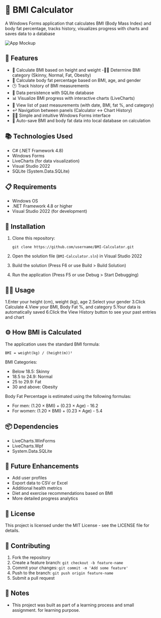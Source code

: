 # 🧮 BMI Calculator

A Windows Forms application that calculates BMI (Body Mass Index) and body fat percentage, tracks history, visualizes progress with charts and saves data to a database

![App Mockup](https://github.com/revanataruk/BMI-Calculator/master/mockup.jpg)

## 🧩 Features

- 🔢 Calculate BMI based on height and weight
-🧍‍♂️ Determine BMI category (Skinny, Normal, Fat, Obesity)
- 💪 Calculate body fat percentage based on BMI, age, and gender
- 🕒 Track history of BMI measurements
- 🧠 Data persistence with SQLite database
- 📊 Visualize BMI progress with interactive charts (LiveCharts)
- 📃 View list of past measurements (with date, BMI, fat %, and category)
- ↩️ Navigation between panels (Calculator ↔ Chart History)
- 🧑‍💻 Simple and intuitive Windows Forms interface
- 💾 Auto-save BMI and body fat data into local database on calculation

## 📚 Technologies Used

- C# (.NET Framework 4.8)
- Windows Forms
- LiveCharts (for data visualization)
- Visual Studio 2022
- SQLite (System.Data.SQLite)

## 📋 Requirements

- Windows OS
- .NET Framework 4.8 or higher
- Visual Studio 2022 (for development)

## 📁 Installation

1. Clone this repository:
   ```
   git clone https://github.com/username/BMI-Calculator.git
   ```

2. Open the solution file (`BMI-Calculator.sln`) in Visual Studio 2022

3. Build the solution (Press F6 or use Build > Build Solution)

4. Run the application (Press F5 or use Debug > Start Debugging)

## 👨‍💻 Usage

1.Enter your height (cm), weight (kg), age
2.Select your gender
3.Click Calculate
4.View your BMI, Body Fat %, and category
5.Your data is automatically saved
6.Click the View History button to see your past entries and chart

## ⚙️ How BMI is Calculated
The application uses the standard BMI formula:
```
BMI = weight(kg) / (height(m))²
```

BMI Categories:
- Below 18.5: Skinny
- 18.5 to 24.9: Normal
- 25 to 29.9: Fat
- 30 and above: Obesity

Body Fat Percentage is estimated using the following formulas:
- For men: (1.20 × BMI) + (0.23 × Age) - 16.2
- For women: (1.20 × BMI) + (0.23 × Age) - 5.4

## 📦 Dependencies

- LiveCharts.WinForms
- LiveCharts.Wpf
- System.Data.SQLite

## 🎯 Future Enhancements

- Add user profiles
- Export data to CSV or Excel
- Additional health metrics
- Diet and exercise recommendations based on BMI
- More detailed progress analytics

## 📄 License

This project is licensed under the MIT License - see the LICENSE file for details.

## 📌 Contributing

1. Fork the repository
2. Create a feature branch: `git checkout -b feature-name`
3. Commit your changes: `git commit -m 'Add some feature'`
4. Push to the branch: `git push origin feature-name`
5. Submit a pull request

## 📌 Notes

- This project was built as part of a learning process and small assignment. for learning purpose.
